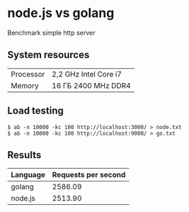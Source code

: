 # node.js vs golang
Benchmark simple http server
## System resources
| | |
--- | ---
Processor|2,2 GHz Intel Core i7
Memory|16 ГБ 2400 MHz DDR4
## Load testing
```
$ ab -n 10000 -kc 100 http://localhost:3000/ > node.txt
$ ab -n 10000 -kc 100 http://localhost:9000/ > go.txt
```
## Results
|Language|Requests per second|
--- | ---
golang|2586.09
node.js|2513.90
